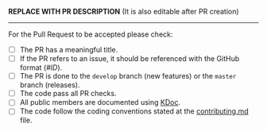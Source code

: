
**REPLACE WITH PR DESCRIPTION** (It is also editable after PR creation)

---

For the Pull Request to be accepted please check:

- [ ] The PR has a meaningful title.
- [ ] If the PR refers to an issue, it should be referenced with the GitHub format (*#ID*).
- [ ] The PR is done to the `develop` branch (new features) or the `master` branch (releases).
- [ ] The code pass all PR checks.
- [ ] All public members are documented using [KDoc].
- [ ] The code follow the coding conventions stated at the [contributing.md] file.

[KDoc]: https://kotlinlang.org/docs/kotlin-doc.html
[contributing.md]: https://github.com/hexagonkt/.github/blob/master/contributing.md
